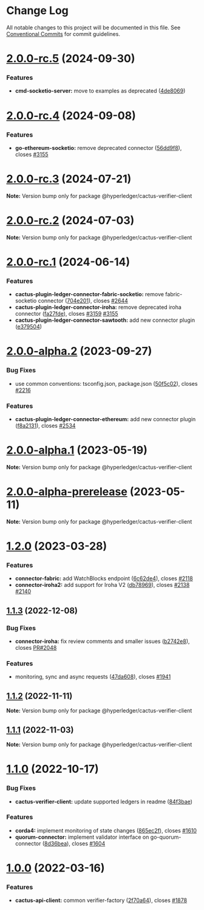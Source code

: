 # Change Log

All notable changes to this project will be documented in this file.
See [Conventional Commits](https://conventionalcommits.org) for commit guidelines.

# [2.0.0-rc.5](https://github.com/hyperledger/cactus/compare/v2.0.0-rc.4...v2.0.0-rc.5) (2024-09-30)

### Features

* **cmd-socketio-server:** move to examples as deprecated ([4de8069](https://github.com/hyperledger/cactus/commit/4de806974f0066359cca422561042a55173d3655))

# [2.0.0-rc.4](https://github.com/hyperledger/cactus/compare/v2.0.0-rc.3...v2.0.0-rc.4) (2024-09-08)

### Features

* **go-ethereum-socketio:** remove deprecated connector ([56dd9f8](https://github.com/hyperledger/cactus/commit/56dd9f8aa72883aeb5bfcf0303b0af6e84daad7a)), closes [#3155](https://github.com/hyperledger/cactus/issues/3155)

# [2.0.0-rc.3](https://github.com/hyperledger/cactus/compare/v2.0.0-rc.2...v2.0.0-rc.3) (2024-07-21)

**Note:** Version bump only for package @hyperledger/cactus-verifier-client

# [2.0.0-rc.2](https://github.com/hyperledger/cactus/compare/v2.0.0-rc.1...v2.0.0-rc.2) (2024-07-03)

**Note:** Version bump only for package @hyperledger/cactus-verifier-client

# [2.0.0-rc.1](https://github.com/hyperledger/cactus/compare/v2.0.0-alpha.2...v2.0.0-rc.1) (2024-06-14)

### Features

* **cactus-plugin-ledger-connector-fabric-socketio:** remove fabric-socketio connector ([704e201](https://github.com/hyperledger/cactus/commit/704e201d6bd6bf7a38f0de7da60723118e18cea7)), closes [#2644](https://github.com/hyperledger/cactus/issues/2644)
* **cactus-plugin-ledger-connector-iroha:** remove deprecated iroha connector ([fa27fde](https://github.com/hyperledger/cactus/commit/fa27fde9a28f83ff29964693be656dc107046517)), closes [#3159](https://github.com/hyperledger/cactus/issues/3159) [#3155](https://github.com/hyperledger/cactus/issues/3155)
* **cactus-plugin-ledger-connector-sawtooth:** add new connector plugin ([e379504](https://github.com/hyperledger/cactus/commit/e37950403636a3fbc378fc7462b886294e6c7923))

# [2.0.0-alpha.2](https://github.com/hyperledger/cactus/compare/v2.0.0-alpha.1...v2.0.0-alpha.2) (2023-09-27)

### Bug Fixes

* use common conventions: tsconfig.json, package.json ([50f5c02](https://github.com/hyperledger/cactus/commit/50f5c02190ba28b77492c09e81f5d5ba6578e862)), closes [#2216](https://github.com/hyperledger/cactus/issues/2216)

### Features

* **cactus-plugin-ledger-connector-ethereum:** add new connector plugin ([f8a2131](https://github.com/hyperledger/cactus/commit/f8a2131e9fc0ea05c1c1c8863489a43a74f019ae)), closes [#2534](https://github.com/hyperledger/cactus/issues/2534)

# [2.0.0-alpha.1](https://github.com/hyperledger/cacti/compare/v2.0.0-alpha-prerelease...v2.0.0-alpha.1) (2023-05-19)

**Note:** Version bump only for package @hyperledger/cactus-verifier-client

# [2.0.0-alpha-prerelease](https://github.com/hyperledger/cacti/compare/v1.2.0...v2.0.0-alpha-prerelease) (2023-05-11)

**Note:** Version bump only for package @hyperledger/cactus-verifier-client

# [1.2.0](https://github.com/hyperledger/cactus/compare/v1.1.3...v1.2.0) (2023-03-28)

### Features

* **connector-fabric:** add WatchBlocks endpoint ([6c62de4](https://github.com/hyperledger/cactus/commit/6c62de4dfb360536fc67a03cf10602e311c08a9d)), closes [#2118](https://github.com/hyperledger/cactus/issues/2118)
* **connector-iroha2:** add support for Iroha V2 ([db78969](https://github.com/hyperledger/cactus/commit/db789690b64d68b3dda70578127338bdc02e92bd)), closes [#2138](https://github.com/hyperledger/cactus/issues/2138) [#2140](https://github.com/hyperledger/cactus/issues/2140)

## [1.1.3](https://github.com/hyperledger/cactus/compare/v1.1.2...v1.1.3) (2022-12-08)

### Bug Fixes

* **connector-iroha:** fix review comments and smaller issues ([b2742e8](https://github.com/hyperledger/cactus/commit/b2742e8f6512f9804c6b4a943947b5bbe90785f0)), closes [PR#2048](https://github.com/PR/issues/2048)

### Features

* monitoring, sync and async requests ([47da608](https://github.com/hyperledger/cactus/commit/47da608d378f5d48ca78b3d388b1c67da4c7aaf3)), closes [#1941](https://github.com/hyperledger/cactus/issues/1941)

## [1.1.2](https://github.com/hyperledger/cactus/compare/v1.1.1...v1.1.2) (2022-11-11)

**Note:** Version bump only for package @hyperledger/cactus-verifier-client

## [1.1.1](https://github.com/hyperledger/cactus/compare/v1.1.0...v1.1.1) (2022-11-03)

**Note:** Version bump only for package @hyperledger/cactus-verifier-client

# [1.1.0](https://github.com/hyperledger/cactus/compare/v1.0.0...v1.1.0) (2022-10-17)

### Bug Fixes

* **cactus-verifier-client:** update supported ledgers in readme ([84f3bae](https://github.com/hyperledger/cactus/commit/84f3bae982167d2d8c55ab44579f99dc5ee09c9f))

### Features

* **corda4:** implement monitoring of state changes ([865ec2f](https://github.com/hyperledger/cactus/commit/865ec2f097df73e4907d812b18c2acf25e7896b1)), closes [#1610](https://github.com/hyperledger/cactus/issues/1610)
* **quorum-connector:** implement validator interface on go-quorum-connector ([8d36bea](https://github.com/hyperledger/cactus/commit/8d36bea5146a544a2cb4615ec7291a1b425e568f)), closes [#1604](https://github.com/hyperledger/cactus/issues/1604)

# [1.0.0](https://github.com/hyperledger/cactus/compare/v1.0.0-rc.3...v1.0.0) (2022-03-16)

### Features

* **cactus-api-client:** common verifier-factory ([2f70a64](https://github.com/hyperledger/cactus/commit/2f70a6473f30446859427335f2d3602bddca636d)), closes [#1878](https://github.com/hyperledger/cactus/issues/1878)
